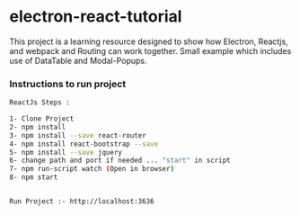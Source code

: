 # electron-react-tutorial

This project is a learning resource designed to show how Electron, Reactjs, and webpack and Routing can work together. Small example which includes use of DataTable and Modal-Popups.

### Instructions to run project

```bash
ReactJs Steps :

1- Clone Project
2- npm install
3- npm install --save react-router
4- npm install react-bootstrap --save
5- npm install --save jquery
6- change path and port if needed ... "start" in script
7- npm run-script watch (Open in browser)
8- npm start 


Run Project :- http://localhost:3636
